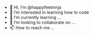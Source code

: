 - 👋 Hi, I’m @happyfeetninja
- 👀 I’m interested in learning how to code
- 🌱 I’m currently learning ...
- 💞️ I’m looking to collaborate on ...
- 📫 How to reach me ...

<!---
happyfeetninja/happyfeetninja is a ✨ special ✨ repository because its `README.md` (this file) appears on your GitHub profile.
You can click the Preview link to take a look at your changes.
--->
